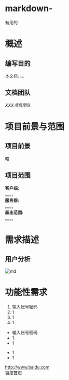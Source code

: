 # markdown-
有用的


# 概述
## 编写目的
本文档。。。
## 文档团队
*XXX项目团队*
# 项目前景与范围
## 项目前景
略
## 项目范围
**客户端:**    
。。。。  
**服务器:**  
。。。。  
**超出范围:**  
。。。。  
# 需求描述
## 用户分析
![md](url)

# 功能性需求
1. 输入账号密码
2. 1
3. 1
4. 1

- 输入账号密码
- 1
- 1
+ 1
+ 1 

<http://www.baidu.com>  
[百度首页](http://www.baidu.com)
